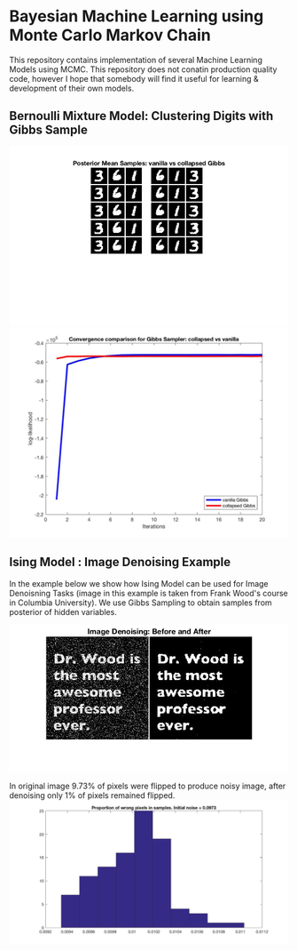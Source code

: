 # Bayesian Machine Learning using Monte Carlo Markov Chain
This repository contains implementation of several Machine Learning Models using MCMC. This repository does not conatin production quality code, however I hope that somebody will find it useful for learning & development of their own models. 

## Bernoulli Mixture Model: Clustering Digits with Gibbs Sample

![alt tag](https://github.com/AmazaspShumik/BayesianML-MCMC/blob/master/Gibbs%20Bernoulli%20Mixture/meanSamples.jpg)
![alt tag](https://github.com/AmazaspShumik/BayesianML-MCMC/blob/master/Gibbs%20Bernoulli%20Mixture/logLikePlot.jpg)

## Ising Model : Image Denoising Example
In the example below we show how Ising Model can be used for Image Denoisning Tasks (image in this example is taken from Frank Wood's course in Columbia University). We use Gibbs Sampling to obtain samples from posterior of hidden variables.

![alt tag](https://github.com/AmazaspShumik/BayesianML-MCMC/blob/master/Gibbs%20Ising%20Model/imageDenoisingDemo.jpg)

In original image 9.73% of pixels were flipped to produce noisy image, after denoising only 1% of pixels remained flipped.
![alt tag](https://github.com/AmazaspShumik/BayesianML-MCMC/blob/master/Gibbs%20Ising%20Model/proportionWrongPixels.jpg)







